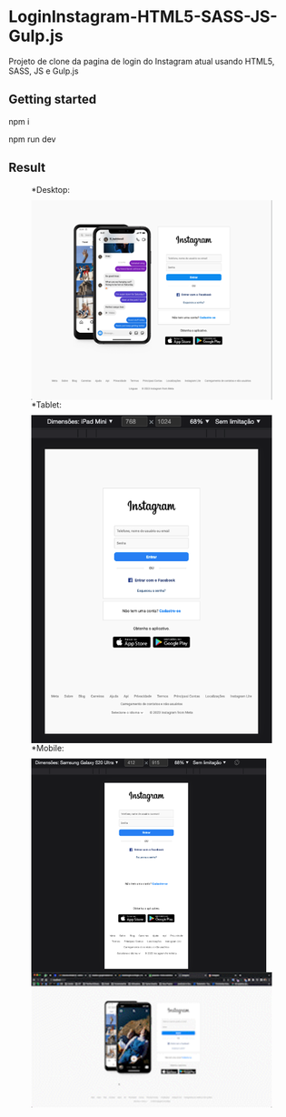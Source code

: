 # LoginInstagram-HTML5-SASS-JS-Gulp.js

Projeto de clone da pagina de login do Instagram atual usando HTML5, SASS, JS e Gulp.js

## Getting started

npm i

npm run dev

## Result

<figure style="display: flex; flex-direction: column;">
<figcaption style="margin-bottom: 10px;">*Desktop:</figcaption>
<img width="1280" src="/src/assets/imgReadme/Desktop.png" />
<figcaption style="margin-bottom: 10px;">*Tablet:</figcaption>
<img width="600" src="/src/assets/imgReadme/Tablet.png" />
<figcaption style="margin-bottom: 10px;">*Mobile:</figcaption>
<img width="414" src="/src/assets/imgReadme/Mobile.png" />
<img width="768" src="/src/assets/imgReadme/Funcional.gif" />
</figure>
